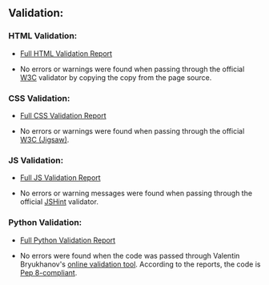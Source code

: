 ## Validation:
### HTML Validation:

- [Full HTML Validation Report](#)

- No errors or warnings were found when passing through the official [W3C](https://validator.w3.org/) validator by copying the copy from the page source. 

### CSS Validation:

- [Full CSS Validation Report](#)

- No errors or warnings were found when passing through the official [W3C (Jigsaw)](https://jigsaw.w3.org/css-validator/#validate_by_uri).

### JS Validation:

- [Full JS Validation Report](#)

- No errors or warning messages were found when passing through the official [JSHint](https://www.jshint.com/) validator. 

### Python Validation:

- [Full Python Validation Report](#)

- No errors were found when the code was passed through Valentin Bryukhanov's [online validation tool](http://pep8online.com/). According to the reports, the code is [Pep 8-compliant](https://legacy.python.org/dev/peps/pep-0008/).